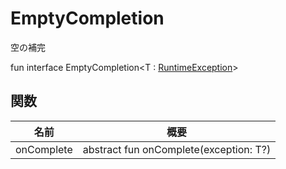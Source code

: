 # EmptyCompletion

空の補完

fun interface EmptyCompletion&lt;T : [RuntimeException](https://developer.android.com/reference/kotlin/java/lang/RuntimeException.html)&gt;

## 関数

| 名前       | 概要                                |
| ---------- | -------------------------------------- |
| onComplete | abstract fun onComplete(exception: T?) |